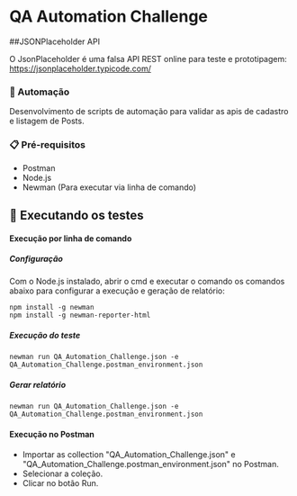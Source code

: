 # QA Automation Challenge

##JSONPlaceholder API

O JsonPlaceholder é uma falsa API REST online para teste e prototipagem: https://jsonplaceholder.typicode.com/

### 🚀 Automação

Desenvolvimento de scripts de automação para validar as apis de cadastro e listagem de Posts.

### 📋 Pré-requisitos

* Postman
* Node.js
* Newman (Para executar via linha de comando)

## 🔧 Executando os testes
 
#### Execução por linha de comando

##### Configuração

Com o Node.js instalado, abrir o cmd e executar o comando os comandos abaixo para configurar a execução e geração de relatório:

```
npm install -g newman
npm install -g newman-reporter-html
```
##### Execução do teste

```
newman run QA_Automation_Challenge.json -e QA_Automation_Challenge.postman_environment.json
```
##### Gerar relatório
```
newman run QA_Automation_Challenge.json -e QA_Automation_Challenge.postman_environment.json
```


#### Execução no Postman

* Importar as collection "QA_Automation_Challenge.json" e "QA_Automation_Challenge.postman_environment.json" no Postman.
* Selecionar a coleção.
* Clicar no botão Run. 

